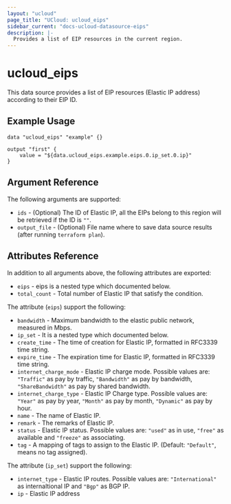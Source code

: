 ```yaml
---
layout: "ucloud"
page_title: "UCloud: ucloud_eips"
sidebar_current: "docs-ucloud-datasource-eips"
description: |-
  Provides a list of EIP resources in the current region.
---
```


# ucloud_eips

This data source provides a list of EIP resources (Elastic IP address) according to their EIP ID.

## Example Usage

```hcl
data "ucloud_eips" "example" {}

output "first" {
    value = "${data.ucloud_eips.example.eips.0.ip_set.0.ip}"
}
```

## Argument Reference

The following arguments are supported:

* `ids` - (Optional) The ID of Elastic IP, all the EIPs belong to this region will be retrieved if the ID is `""`.
* `output_file` - (Optional) File name where to save data source results (after running `terraform plan`).

## Attributes Reference

In addition to all arguments above, the following attributes are exported:

* `eips` - eips is a nested type which documented below.
* `total_count` - Total number of Elastic IP that satisfy the condition.

The attribute (`eips`) support the following:

* `bandwidth` - Maximum bandwidth to the elastic public network, measured in Mbps.
* `ip_set` - It is a nested type which documented below.
* `create_time` - The time of creation for Elastic IP, formatted in RFC3339 time string.
* `expire_time` - The expiration time for Elastic IP, formatted in RFC3339 time string.
* `internet_charge_mode` - Elastic IP charge mode. Possible values are: `"Traffic"` as pay by traffic, `"Bandwidth"` as pay by bandwidth, `"ShareBandwidth"` as pay by shared bandwidth.
* `internet_charge_type` - Elastic IP Charge type. Possible values are: `"Year"` as pay by year, `"Month"` as pay by month, `"Dynamic"` as pay by hour.
* `name` - The name of Elastic IP.
* `remark` - The remarks of Elastic IP.
* `status` - Elastic IP status. Possible values are: `"used"` as in use, `"free"` as available and `"freeze"` as associating.
* `tag` - A mapping of tags to assign to the Elastic IP. (Default: `"Default"`, means no tag assigned).

The attribute (`ip_set`) support the following:

* `internet_type` - Elastic IP routes. Possible values are: `"International"` as internaltional IP and `"Bgp"` as BGP IP.
* `ip` - Elastic IP address